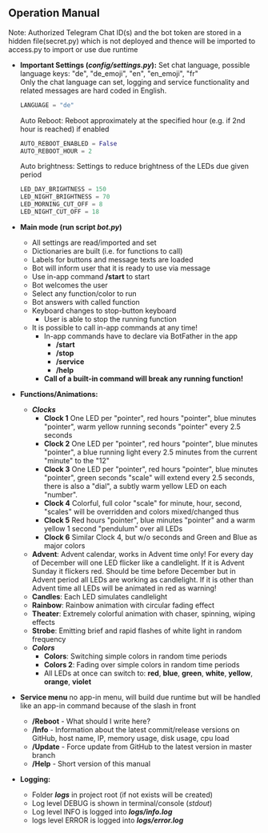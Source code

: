 ## Operation Manual
Note: Authorized Telegram Chat ID(s) and the bot token are stored in a hidden file(secret.py) which is not deployed and thence will be imported to access.py to import or use due runtime
    
* **Important Settings (_config/settings.py_):**
    Set chat language, possible language keys: "de", "de_emoji", "en", "en_emoji", "fr" <br>Only the chat language can set, logging and service functionality and related messages are hard coded in English.
    ````python script
    LANGUAGE = "de"
    ````    
    Auto Reboot: Reboot approximately at the specified hour (e.g. if 2nd hour is reached) if enabled    
    ````python script
    AUTO_REBOOT_ENABLED = False
    AUTO_REBOOT_HOUR = 2
    ````
    Auto brightness: Settings to reduce brightness of the LEDs due given period
    ````python script
    LED_DAY_BRIGHTNESS = 150
    LED_NIGHT_BRIGHTNESS = 70
    LED_MORNING_CUT_OFF = 8
    LED_NIGHT_CUT_OFF = 18
    ````


* **Main mode (run script _bot.py_)**
    * All settings are read/imported and set
    * Dictionaries are built (i.e. for functions to call)
    * Labels for buttons and message texts are loaded
    * Bot will inform user that it is ready to use via message
    * Use in-app command **/start** to start
    * Bot welcomes the user
    * Select any function/color to run
    * Bot answers with called function
    * Keyboard changes to stop-button keyboard
        * User is able to stop the running function
    * It is possible to call in-app commands at any time!
        * In-app commands have to declare via BotFather in the app
            * **/start**
            * **/stop**
            * **/service**
            * **/help**
        * **Call of a built-in command will break any running function!**
* **Functions/Animations:**
    * _**Clocks**_
        * **Clock 1** One LED per "pointer", red hours "pointer", blue minutes "pointer", warm yellow running seconds "pointer" every 2.5 seconds
        * **Clock 2** One LED per "pointer", red hours "pointer", blue minutes "pointer", a blue running light every 2.5 minutes from the current "minute" to the "12" 
        * **Clock 3** One LED per "pointer", red hours "pointer", blue minutes "pointer", green seconds "scale" will extend every 2.5 seconds, there is also a "dial", a subtly warm yellow LED on each "number".
        * **Clock 4** Colorful, full color "scale" for minute, hour, second, "scales" will be overridden and colors mixed/changed thus 
        * **Clock 5** Red hours "pointer", blue minutes "pointer" and a warm yellow 1 second "pendulum" over all LEDs
        * **Clock 6** Similar Clock 4, but w/o seconds and Green and Blue as major colors
    * **Advent**: Advent calendar, works in Advent time only! For every day of December will one LED flicker like a candlelight. If it is Advent Sunday it flickers red. Should be time before December but in Advent period all LEDs are working as candlelight. If it is other than Advent time all LEDs will be animated in red as warning!  
    * **Candles**: Each LED simulates candlelight
    * **Rainbow**: Rainbow animation with circular fading effect
    * **Theater**: Extremely colorful animation with chaser, spinning, wiping effects
    * **Strobe**: Emitting brief and rapid flashes of white light in random frequency
    * _**Colors**_
        * **Colors**: Switching simple colors in random time periods
        * **Colors 2**: Fading over simple colors in random time periods
        * All LEDs at once can switch to: **red**, **blue**, **green**, **white**, **yellow**, **orange**, **violet**
* **Service menu** no app-in menu, will build due runtime but will be handled like an app-in command because of the slash in front 
    * **/Reboot** - What should I write here?
    * **/Info** - Information about the latest commit/release versions on GitHub, host name, IP, memory usage, disk usage, cpu load
    * **/Update** - Force update from GitHub to the latest version in master branch
    * **/Help** - Short version of this manual
* **Logging:**
    * Folder _**logs**_ in project root (if not exists will be created)
    * Log level DEBUG is shown in terminal/console (_stdout_)
    * Log level INFO is logged into _**logs/info.log**_
    * logs level ERROR is logged into _**logs/error.log**_
